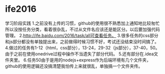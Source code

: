 # ife2016
学习阶段实践
1.之前没有上传的习惯，github的使用很不熟悉加上通知地比较匆忙所以没按任务分类，看着很杂乱，不过从文件名应该还是能区分。以后要加强代码管理。
2.http://ife.baidu.com/2016/task/all可查看任务。
3.很多任务的css部分和js部分都没有单独提出来，之前做得时候习惯不好，考试还没结束没时间搞了。
4.做过的任务有1-12（html，css部分），13-24，29-32（js部分），37-40，50。由于之前在使用onedrive过程中操作不当遗失了部分代码。
5.还有部分在.idea文件夹里。
6.任务50由于是用的nodejs+express作为后端环境有几个文件夹，github的使用逻辑还没搞清楚我怕传上来就很乱，单独搞一个文件夹传。
